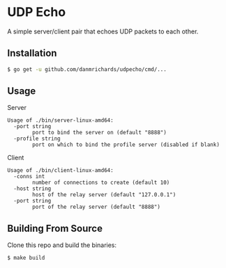 # UDP Echo
A simple server/client pair that echoes UDP packets to each other.

## Installation
```bash
$ go get -u github.com/danmrichards/udpecho/cmd/...
```

## Usage
Server
```
Usage of ./bin/server-linux-amd64:
  -port string
        port to bind the server on (default "8888")
  -profile string
        port on which to bind the profile server (disabled if blank)
```

Client
```
Usage of ./bin/client-linux-amd64:
  -conns int
        number of connections to create (default 10)
  -host string
        host of the relay server (default "127.0.0.1")
  -port string
        port of the relay server (default "8888")
```

## Building From Source
Clone this repo and build the binaries:
```bash
$ make build
```
